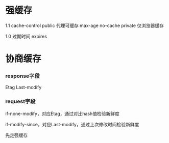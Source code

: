 # 强缓存
1.1 cache-control
  public 代理可缓存
  max-age
  no-cache
  private 仅浏览器缓存

1.0 过期时间
expires


# 协商缓存
### response字段
Etag
Last-modify


### request字段
if-none-modify，对应Etag，通过对比hash值检验新鲜度

if-modify-since，对应Last-modify，通过上次修改时间检验新鲜度


先走强缓存



